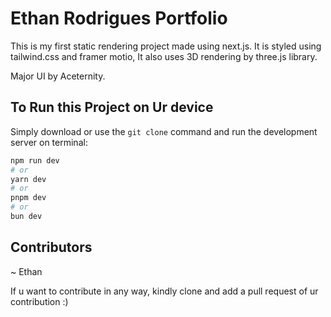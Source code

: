 <h1> Ethan Rodrigues Portfolio</h1>

<p>This is my first static rendering project made using next.js. It is styled using tailwind.css and framer motio, It also uses 3D rendering by three.js library.</p>

Major UI by Aceternity.

## To Run this Project on Ur device

Simply download or use the `git clone` command and run the development server on terminal:

```bash
npm run dev
# or
yarn dev
# or
pnpm dev
# or
bun dev
```

## Contributors

~ Ethan

If u want to contribute in any way, kindly clone and add a pull request of ur contribution :)
